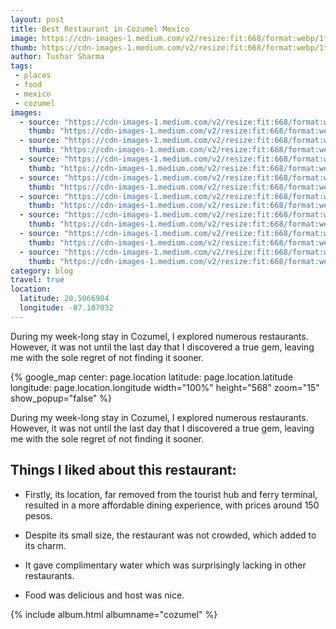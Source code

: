 ```yaml
---
layout: post
title: Best Restaurant in Cozumel Mexico
image: https://cdn-images-1.medium.com/v2/resize:fit:668/format:webp/1*oG9ecEdDA58VnUl8j7kymg.jpeg
thumb: https://cdn-images-1.medium.com/v2/resize:fit:668/format:webp/1*oG9ecEdDA58VnUl8j7kymg.jpeg
author: Tushar Sharma
tags:
 - places
 - food
 - mexico
 - cozumel
images:  
  - source: "https://cdn-images-1.medium.com/v2/resize:fit:668/format:webp/1*oG9ecEdDA58VnUl8j7kymg.jpeg"
    thumb: "https://cdn-images-1.medium.com/v2/resize:fit:668/format:webp/1*oG9ecEdDA58VnUl8j7kymg.jpeg"
  - source: "https://cdn-images-1.medium.com/v2/resize:fit:668/format:webp/1*zHIcD6Qd1dbv26hn9NSEnA.jpeg"
    thumb: "https://cdn-images-1.medium.com/v2/resize:fit:668/format:webp/1*zHIcD6Qd1dbv26hn9NSEnA.jpeg"
  - source: "https://cdn-images-1.medium.com/v2/resize:fit:668/format:webp/1*bbUREvgmG4FMCEaM8Dz3nw.jpeg"
    thumb: "https://cdn-images-1.medium.com/v2/resize:fit:668/format:webp/1*bbUREvgmG4FMCEaM8Dz3nw.jpeg"
  - source: "https://cdn-images-1.medium.com/v2/resize:fit:668/format:webp/1*CoAKkPVHIDQQaSlof550Yg.jpeg"
    thumb: "https://cdn-images-1.medium.com/v2/resize:fit:668/format:webp/1*CoAKkPVHIDQQaSlof550Yg.jpeg"
  - source: "https://cdn-images-1.medium.com/v2/resize:fit:668/format:webp/1*RLIqVNyKcBJI5fAneMGebQ.jpeg"
    thumb: "https://cdn-images-1.medium.com/v2/resize:fit:668/format:webp/1*RLIqVNyKcBJI5fAneMGebQ.jpeg"
  - source: "https://cdn-images-1.medium.com/v2/resize:fit:668/format:webp/1*2btNlCsG_uK-W0I1NO34Hg.jpeg"
    thumb: "https://cdn-images-1.medium.com/v2/resize:fit:668/format:webp/1*2btNlCsG_uK-W0I1NO34Hg.jpeg"
  - source: "https://cdn-images-1.medium.com/v2/resize:fit:668/format:webp/1*7iyWC1XXnqwAqYVHr3I4Eg.jpeg"
    thumb: "https://cdn-images-1.medium.com/v2/resize:fit:668/format:webp/1*7iyWC1XXnqwAqYVHr3I4Eg.jpeg"
  - source: "https://cdn-images-1.medium.com/v2/resize:fit:668/format:webp/1*LSmUUD82jXk85trqkEyjDA.jpeg"
    thumb: "https://cdn-images-1.medium.com/v2/resize:fit:668/format:webp/1*LSmUUD82jXk85trqkEyjDA.jpeg"
category: blog
travel: true
location:   
  latitude: 20.5066904
  longitude: -87.107032
---
```


During my week-long stay in Cozumel, I explored numerous restaurants. However, it was not until the last day that I discovered a true gem, leaving me with the sole regret of not finding it sooner.<!-- truncate_here -->

{% google_map center: page.location latitude: page.location.latitude longitude: page.location.longitude width="100%" height="568" zoom="15" show_popup="false" %} <br>

During my week-long stay in Cozumel, I explored numerous restaurants. However, it was not until the last day that I discovered a true gem, leaving me with the sole regret of not finding it sooner.

## Things I liked about this restaurant:

* Firstly, its location, far removed from the tourist hub and ferry terminal, resulted in a more affordable dining experience, with prices around 150 pesos.

* Despite its small size, the restaurant was not crowded, which added to its charm.

* It gave complimentary water which was surprisingly lacking in other restaurants.

* Food was delicious and host was nice.

{% include album.html albumname="cozumel" %}

